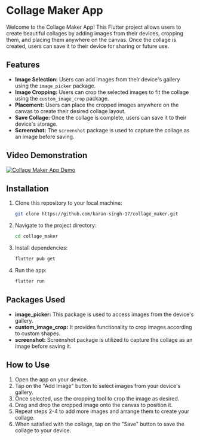# Collage Maker App

Welcome to the Collage Maker App! This Flutter project allows users to create beautiful collages by adding images from their devices, cropping them, and placing them anywhere on the canvas. Once the collage is created, users can save it to their device for sharing or future use.

## Features

- **Image Selection:** Users can add images from their device's gallery using the `image_picker` package.
- **Image Cropping:** Users can crop the selected images to fit the collage using the `custom_image_crop` package.
- **Placement:** Users can place the cropped images anywhere on the canvas to create their desired collage layout.
- **Save Collage:** Once the collage is complete, users can save it to their device's storage.
- **Screenshot:** The `screenshot` package is used to capture the collage as an image before saving.

## Video Demonstration

[![Collage Maker App Demo](https://img.youtube.com/vi/ATY3221TsLg/0.jpg)](https://www.youtube.com/watch?v=ATY3221TsLg)


## Installation

1. Clone this repository to your local machine:

    ```bash
    git clone https://github.com/karan-singh-17/collage_maker.git
    ```

2. Navigate to the project directory:

    ```bash
    cd collage_maker
    ```

3. Install dependencies:

    ```bash
    flutter pub get
    ```

4. Run the app:

    ```bash
    flutter run
    ```

## Packages Used

- **image_picker:** This package is used to access images from the device's gallery.
- **custom_image_crop:** It provides functionality to crop images according to custom shapes.
- **screenshot:** Screenshot package is utilized to capture the collage as an image before saving it.

## How to Use

1. Open the app on your device.
2. Tap on the "Add Image" button to select images from your device's gallery.
3. Once selected, use the cropping tool to crop the image as desired.
4. Drag and drop the cropped image onto the canvas to position it.
5. Repeat steps 2-4 to add more images and arrange them to create your collage.
6. When satisfied with the collage, tap on the "Save" button to save the collage to your device.

